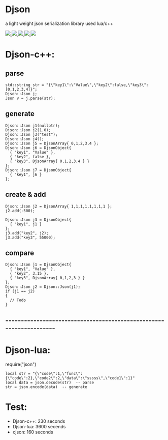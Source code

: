 # Djson
a light weight json serialization library used lua/c++
<p align="left">
    <a href="https://isocpp.org/">
        <img src="https://img.shields.io/badge/language-C%2B%2B11-blue.svg">
    </a>
    <a href="https://www.lua.org/">
        <img src="https://img.shields.io/badge/language-lua%205.1-red.svg">
    </a>
    <a href="https://travis-ci.org/felixguendling/cista">
        <img src="https://travis-ci.org/felixguendling/cista.svg?branch=master">
    </a>
    <a href="https://coveralls.io/github/felixguendling/cista?branch=master">
        <img src="https://s3.amazonaws.com/assets.coveralls.io/badges/coveralls_80.svg">
    </a>
    <a href="https://opensource.org/licenses/MIT" >
        <img src="https://img.shields.io/apm/l/vim-mode.svg">
    </a>
</p>

# Djson-c++:
## parse
```
std::string str = "{\"key1\":\"Value\",\"key2\":false,\"key3\":[0,1,2,3,4]}";
Djson::Json j;
Json v = j.parse(str);
```

## generate
```
Djson::Json j1(nullptr);
Djson::Json j2(1.0);
Djson::Json j3("test");
Djson::Json j4();
Djson::Json j5 = DjsonArray{ 0,1,2,3,4 };
Djson::Json j6 = DjsonObject{
  { "key1", "Value" },
  { "key2", false },
  { "key3", DjsonArray{ 0,1,2,3,4 } }
};
Djson::Json j7 = DjsonObject{
  { "key1", j6 }
};
```

## create & add
```
Djson::Json j2 = DjsonArray{ 1,1,1,1,1,1,1,1 };
j2.add(-500);
```
```
Djson::Json j3 = DjsonObject{
  { "key1", j1 }
};
j3.add("key2", j2);
j3.add("key3", 55000);
```

## compare
```
Djson::Json j1 = DjsonObject{
  { "key1", "Value" },
  { "key2", 3.15 },
  { "key3", DjsonArray{ 0,1,2,3 } }
};
Djson::Json j2 = Djson::Json(j1);
if (j1 == j2)
{
  // Todo
}
```
## -------------------------------------------------------------------

# Djson-lua:
require("json")
```
local str = "{\"code\":1,\"func\":{\"code\":2},\"code2\":2,\"data\":\"sssss\",\"code1\":1}"
local data = json.decode(str)  -- parse
str = json.encode(data)  -- generate
```

# Test:
* Djson-c++: 230 seconds 
* Djson-lua: 3600 secends 
* cjson: 160 seconds 

